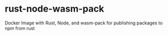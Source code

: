 # rust-node-wasm-pack
Docker Image with Rust, Node, and wasm-pack for publishing packages to npm from rust
